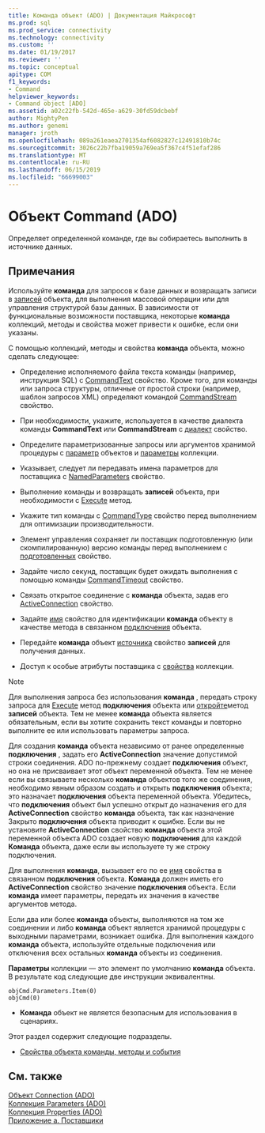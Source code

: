 ```yaml
---
title: Команда объект (ADO) | Документация Майкрософт
ms.prod: sql
ms.prod_service: connectivity
ms.technology: connectivity
ms.custom: ''
ms.date: 01/19/2017
ms.reviewer: ''
ms.topic: conceptual
apitype: COM
f1_keywords:
- Command
helpviewer_keywords:
- Command object [ADO]
ms.assetid: a02c22fb-542d-465e-a629-30fd59dcbebf
author: MightyPen
ms.author: genemi
manager: jroth
ms.openlocfilehash: 089a261eaea2701354af6082827c12491810b74c
ms.sourcegitcommit: 3026c22b7fba19059a769ea5f367c4f51efaf286
ms.translationtype: MT
ms.contentlocale: ru-RU
ms.lasthandoff: 06/15/2019
ms.locfileid: "66699003"
---
```

# <a name="command-object-ado"></a>Объект Command (ADO)
Определяет определенной команде, где вы собираетесь выполнить в источнике данных.  
  
## <a name="remarks"></a>Примечания  
 Используйте **команда** для запросов к базе данных и возвращать записи в [записей](../../../ado/reference/ado-api/recordset-object-ado.md) объекта, для выполнения массовой операции или для управления структурой базы данных. В зависимости от функциональные возможности поставщика, некоторые **команда** коллекций, методы и свойства может привести к ошибке, если они указаны.  
  
 С помощью коллекций, методы и свойства **команда** объекта, можно сделать следующее:  
  
-   Определение исполняемого файла текста команды (например, инструкция SQL) с [CommandText](../../../ado/reference/ado-api/commandtext-property-ado.md) свойство. Кроме того, для команды или запроса структуры, отличные от простой строки (например, шаблон запросов XML) определяют командой [CommandStream](../../../ado/reference/ado-api/commandstream-property-ado.md) свойство.  
  
-   При необходимости, укажите, используется в качестве диалекта команды **CommandText** или **CommandStream** с [диалект](../../../ado/reference/ado-api/dialect-property.md) свойство.  
  
-   Определите параметризованные запросы или аргументов хранимой процедуры с [параметр](../../../ado/reference/ado-api/parameter-object.md) объектов и [параметры](../../../ado/reference/ado-api/parameters-collection-ado.md) коллекции.  
  
-   Указывает, следует ли передавать имена параметров для поставщика с [NamedParameters](../../../ado/reference/ado-api/namedparameters-property-ado.md) свойство.  
  
-   Выполнение команды и возвращать **записей** объекта, при необходимости с [Execute](../../../ado/reference/ado-api/execute-method-ado-command.md) метод.  
  
-   Укажите тип команды с [CommandType](../../../ado/reference/ado-api/commandtype-property-ado.md) свойство перед выполнением для оптимизации производительности.  
  
-   Элемент управления сохраняет ли поставщик подготовленную (или скомпилированную) версию команды перед выполнением с [подготовленных](../../../ado/reference/ado-api/prepared-property-ado.md) свойство.  
  
-   Задайте число секунд, поставщик будет ожидать выполнения с помощью команды [CommandTimeout](../../../ado/reference/ado-api/commandtimeout-property-ado.md) свойство.  
  
-   Связать открытое соединение с **команда** объекта, задав его [ActiveConnection](../../../ado/reference/ado-api/activeconnection-property-ado.md) свойство.  
  
-   Задайте [имя](../../../ado/reference/ado-api/name-property-ado.md) свойство для идентификации **команда** объекту в качестве метода в связанном [подключения](../../../ado/reference/ado-api/connection-object-ado.md) объекта.  
  
-   Передайте **команда** объект [источника](../../../ado/reference/ado-api/source-property-ado-recordset.md) свойство **записей** для получения данных.  
  
-   Доступ к особые атрибуты поставщика с [свойства](../../../ado/reference/ado-api/properties-collection-ado.md) коллекции.  
  
> [!NOTE]
>  Для выполнения запроса без использования **команда** , передать строку запроса для [Execute](../../../ado/reference/ado-api/execute-method-ado-connection.md) метод **подключения** объекта или [откройте](../../../ado/reference/ado-api/open-method-ado-recordset.md)метод **записей** объекта. Тем не менее **команда** объекта является обязательным, если вы хотите сохранить текст команды и повторно выполните ее или использовать параметры запроса.  
  
 Для создания **команда** объекта независимо от ранее определенные **подключения** , задать его **ActiveConnection** значение допустимой строки соединения. ADO по-прежнему создает **подключения** объект, но она не присваивает этот объект переменной объекта. Тем не менее если вы связываете несколько **команда** объектов того же соединения, необходимо явным образом создать и открыть **подключения** объекта; это назначает **подключения** объекта переменной объекта. Убедитесь, что **подключения** объект был успешно открыт до назначения его для **ActiveConnection** свойство **команда** объекта, так как назначение Закрыто **подключения** объекта приводит к ошибке. Если вы не установите **ActiveConnection** свойство **команда** объекта этой переменной объекта ADO создает новую **подключения** для каждой  **Команда** объекта, даже если вы используете ту же строку подключения.  
  
 Для выполнения **команда**, вызывает его по ее [имя](../../../ado/reference/ado-api/name-property-ado.md) свойства в связанном **подключения** объекта. **Команда** должен иметь его **ActiveConnection** свойство значение **подключения** объекта. Если **команда** имеет параметры, передать их значения в качестве аргументов метода.  
  
 Если два или более **команда** объекты, выполняются на том же соединении и либо **команда** объект является хранимой процедуры с выходными параметрами, возникает ошибка. Для выполнения каждого **команда** объекта, используйте отдельные подключения или отключения всех остальных **команда** объекты из соединения.  
  
 **Параметры** коллекции — это элемент по умолчанию **команда** объекта. В результате код следующие две инструкции эквивалентны.  
  
```  
objCmd.Parameters.Item(0)  
objCmd(0)  
```  
  
-   **Команда** объект не является безопасным для использования в сценариях.  
  
 Этот раздел содержит следующие подразделы.  
  
-   [Свойства объекта команды, методы и события](../../../ado/reference/ado-api/command-object-properties-methods-and-events.md)  
  
## <a name="see-also"></a>См. также  
 [Объект Connection (ADO)](../../../ado/reference/ado-api/connection-object-ado.md)   
 [Коллекция Parameters (ADO)](../../../ado/reference/ado-api/parameters-collection-ado.md)   
 [Коллекция Properties (ADO)](../../../ado/reference/ado-api/properties-collection-ado.md)   
 [Приложение а. Поставщики](../../../ado/guide/appendixes/appendix-a-providers.md)
